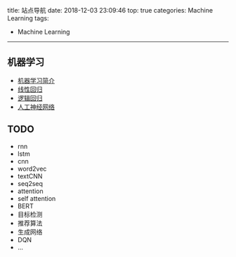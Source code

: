 title: 站点导航
date: 2018-12-03 23:09:46
top: true
categories: Machine Learning
tags:
  - Machine Learning
---

## 机器学习

- [机器学习简介](/2018/09/19/EasyML-1/)
- [线性回归](/2018/09/27/linear-regression/)
- [逻辑回归](/2018/11/03/logistic-regression/)
- [人工神经网络](/2018/11/18/neural-network/)

## TODO
- rnn
- lstm
- cnn
- word2vec
- textCNN
- seq2seq
- attention
- self attention
- BERT
- 目标检测
- 推荐算法
- 生成网络
- DQN
- ...